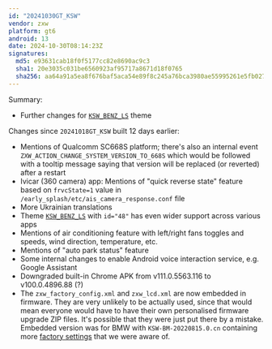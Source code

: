 ```yaml
---
id: "20241030GT_KSW"
vendor: zxw
platform: gt6
android: 13
date: 2024-10-30T08:14:23Z
signatures:
  md5: e93631cab18f0f5177cc82e8690ac9c3
  sha1: 20e3035c031be6560923af95717a8671d18f0765
  sha256: aa64a91a5ea8f676baf5aca54e89f8c245a76bca3980ae55995261e5fb027cdc
---
```

Summary:
- Further changes for [`KSW_BENZ_LS`](/headunits/themes/zxw/48-ksw_benz_ls) theme

Changes since `20241018GT_KSW` built 12 days earlier:
- Mentions of Qualcomm SC668S platform; there's also an internal event `ZXW_ACTION_CHANGE_SYSTEM_VERSION_TO_668S` which would be followed with a tooltip message saying that version will be replaced (or reverted) after a restart
- Ivicar (360 camera) app: Mentions of "quick reverse state" feature based on `frvcState=1` value in `/early_splash/etc/ais_camera_response.conf` file
- More Ukrainian translations
- Theme [`KSW_BENZ_LS`](/headunits/themes/zxw/48-ksw_benz_ls) with `id="48"` has even wider support across various apps
- Mentions of air conditioning feature with left/right fans toggles and speeds, wind direction, temperature, etc.
- Mentions of "auto park status" feature
- Some internal changes to enable Android voice interaction service, e.g. Google Assistant
- Downgraded built-in Chrome APK from v111.0.5563.116 to v100.0.4896.88 (?)
- The `zxw_factory_config.xml` and `zxw_lcd.xml` are now embedded in firmware. They are very unlikely to be actually used, since that would mean everyone would have to have their own personalised firmware upgrade ZIP files. It's possible that they were just put there by a mistake. Embedded version was for BMW with `KSW-BM-20220815.0.cn` containing more [factory settings](/headunits/factory-settings/zxw) that we were aware of.